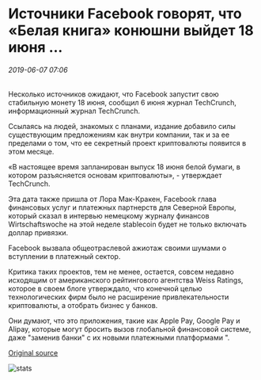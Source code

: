 # Источники Facebook говорят, что «Белая книга» конюшни выйдет 18 июня ...

###### 2019-06-07 07:06

Несколько источников ожидают, что Facebook запустит свою стабильную монету 18 июня, сообщил 6 июня журнал TechCrunch, информационный журнал TechCrunch.

Ссылаясь на людей, знакомых с планами, издание добавило силы существующим предложениям как внутри компании, так и за ее пределами о том, что ее секретный проект криптовалюты появится в этом месяце.

«В настоящее время запланирован выпуск 18 июня белой бумаги, в котором разъясняется основам криптовалюты», - утверждает TechCrunch.

Эта дата также пришла от Лора Мак-Кракен, Facebook глава финансовых услуг и платежных партнерств для Северной Европы, который сказал в интервью немецкому журналу финансов Wirtschaftswoche на этой неделе stablecoin будет не только включать доллар привязки.

Facebook вызвала общеотраслевой ажиотаж своими шумами о вступлении в платежный сектор.

Критика таких проектов, тем не менее, остается, совсем недавно исходящим от американского рейтингового агентства Weiss Ratings, которое в своем блоге утверждало, что конечной целью технологических фирм было не расширение привлекательности криптовалюты, а отобрать бизнес у банков.

Они думают, что это приложения, такие как Apple Pay, Google Pay и Alipay, которые могут бросить вызов глобальной финансовой системе, даже "заменив банки" с их новыми платежными платформами ".

[Original source](https://cointelegraph.com/news/facebook-sources-say-that-stablecoin-white-paper-will-come-on-june-18)

![stats](https://c.statcounter.com/11760860/0/a89fa40b/1/ "stats")